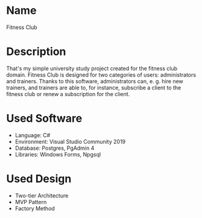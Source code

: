 # Name
Fitness Club

# Description
That's my simple university study project created for the fitness club domain. Fitness Club is designed for two categories of users: administrators and trainers. Thanks to this software, administrators can, e. g. hire new trainers, and trainers are able to, for instance, subscribe a client to the fitness club or renew a subscription for the client.

# Used Software
- Language: C#
- Environment: Visual Studio Community 2019
- Database: Postgres, PgAdmin 4
- Libraries: Windows Forms, Npgsql

# Used Design
- Two-tier Architecture
- MVP Pattern
- Factory Method
